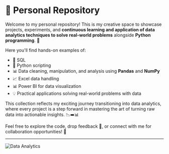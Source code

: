 # 🌟 Personal Repository

Welcome to my personal repository! This is my creative space to showcase projects, experiments, and **continuous learning and application of data analytics techniques to solve real-world problems** alongside **Python programming**. 🚀

Here you'll find hands-on examples of:  
- 💾 SQL  
- 🐍 Python scripting  
- 📊 Data cleaning, manipulation, and analysis using **Pandas** and **NumPy**  
- 📈 Excel data handling  
- 📊 Power BI for data visualization  
- 💡 Practical applications solving real-world problems with data  

This collection reflects my exciting journey transitioning into data analytics, where every project is a step forward in mastering the art of turning raw data into actionable insights. 📉➡️📊

Feel free to explore the code, drop feedback 💬, or connect with me for collaboration opportunities! 🤝

---

![Data Analytics](https://media.giphy.com/media/3o7TKtnuHOHHUjR38Y/giphy.gif)
